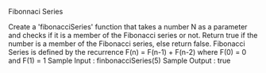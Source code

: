 Fibonnaci Series

Create a 'fibonacciSeries' function that takes a number N as a parameter and checks if it is a member of the Fibonacci series or not.
Return true if the number is a member of the Fibonacci series, else return false.
Fibonacci Series is defined by the recurrence
  F(n) = F(n-1) + F(n-2)
where F(0) = 0 and F(1) = 1
Sample Input :
finbonacciSeries(5)
Sample Output :
true